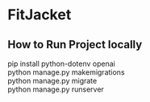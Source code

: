 # FitJacket

## How to Run Project locally
pip install python-dotenv openai  
python manage.py makemigrations  
python manage.py migrate  
python manage.py runserver
